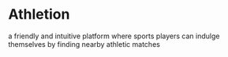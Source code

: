 # Athletion

a friendly and intuitive platform where sports players can indulge themselves by finding nearby athletic matches
